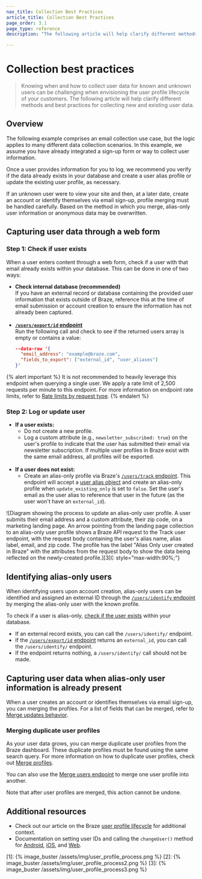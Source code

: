 ```yaml
---
nav_title: Collection Best Practices
article_title: Collection Best Practices
page_order: 3.1
page_type: reference
description: "The following article will help clarify different methods and best practices for collecting new and existing user data."

---
```


# Collection best practices

> Knowing when and how to collect user data for known and unknown users can be challenging when envisioning the user profile lifecycle of your customers. The following article will help clarify different methods and best practices for collecting new and existing user data.

## Overview

The following example comprises an email collection use case, but the logic applies to many different data collection scenarios. In this example, we assume you have already integrated a sign-up form or way to collect user information. 

Once a user provides information for you to log, we recommend you verify if the data already exists in your database and create a user alias profile or update the existing user profile, as necessary. 

If an unknown user were to view your site and then, at a later date, create an account or identify themselves via email sign-up, profile merging must be handled carefully. Based on the method in which you merge, alias-only user information or anonymous data may be overwritten.

## Capturing user data through a web form

### Step 1: Check if user exists

When a user enters content through a web form, check if a user with that email already exists within your database. This can be done in one of two ways:

- **Check internal database (recommended)**<br>If you have an external record or database containing the provided user information that exists outside of Braze, reference this at the time of email submission or account creation to ensure the information has not already been captured.<br><br>
- **[`/users/export/id` endpoint]({{site.baseurl}}/api/endpoints/export/user_data/post_users_identifier/)**<br>Run the following call and check to see if the returned users array is empty or contains a value:
  ```json
  --data-raw '{
    "email_address": "example@braze.com",
    "fields_to_export": ["external_id", "user_aliases"]
  }'
  ```

{% alert important %}
It is not recommended to heavily leverage this endpoint when querying a single user. We apply a rate limit of 2,500 requests per minute to this endpoint. For more information on endpoint rate limits, refer to [Rate limits by request type]({{site.baseurl}}/api/api_limits/#rate-limits-by-request-type).
{% endalert %}

### Step 2: Log or update user

- **If a user exists:**
  - Do not create a new profile.
  - Log a custom attribute (e.g., `newsletter_subscribed: true`) on the user's profile to indicate that the user has submitted their email via newsletter subscription. If multiple user profiles in Braze exist with the same email address, all profiles will be exported.<br><br>
- **If a user does not exist:**
  - Create an alias-only profile via Braze's [`/users/track` endpoint]({{site.baseurl}}/api/endpoints/user_data/post_user_track/). This endpoint will accept a [user alias object]({{site.baseurl}}/api/objects_filters/user_alias_object/) and create an alias-only profile when `update_existing_only` is set to `false`. Set the user's email as the user alias to reference that user in the future (as the user won't have an `external_id`).

![Diagram showing the process to update an alias-only user profile. A user submits their email address and a custom attribute, their zip code, on a marketing landing page. An arrow pointing from the landing page collection to an alias-only user profile shows a Braze API request to the Track user endpoint, with the request body containing the user's alias name, alias label, email, and zip code. The profile has the label "Alias Only user created in Braze" with the attributes from the request body to show the data being reflected on the newly-created profile.][3]{: style="max-width:90%;"}

## Identifying alias-only users

When identifying users upon account creation, alias-only users can be identified and assigned an external ID through the [`/users/identify` endpoint]({{site.baseurl}}/api/endpoints/user_data/post_user_identify/) by merging the alias-only user with the known profile. 

To check if a user is alias-only, [check if the user exists](#step-1-check-if-user-exists) within your database. 
- If an external record exists, you can call the `/users/identify/` endpoint. 
- If the [`/users/export/id` endpoint]({{site.baseurl}}/api/endpoints/export/user_data/post_users_identifier/) returns an `external_id`, you can call the `/users/identify/` endpoint.
- If the endpoint returns nothing, a `/users/identify/` call should not be made.

## Capturing user data when alias-only user information is already present

When a user creates an account or identifies themselves via email sign-up, you can merging the profiles. For a list of fields that can be merged, refer to [Merge updates behavior]({{site.baseurl}}/api/endpoints/user_data/post_users_merge/#merge_updates-behavior).

### Merging duplicate user profiles

As your user data grows, you can merge duplicate user profiles from the Braze dashboard. These duplicate profiles must be found using the same search query. For more information on how to duplicate user profiles, check out [Merge profiles]({{site.baseurl}}/user_guide/engagement_tools/segments/user_profiles/#merge-profiles).

You can also use the [Merge users endpoint]({{site.baseurl}}/api/endpoints/user_data/post_users_merge/) to merge one user profile into another. 

Note that after user profiles are merged, this action cannot be undone.

## Additional resources
- Check out our article on the Braze [user profile lifecycle]({{site.baseurl}}/user_guide/data_and_analytics/user_data_collection/user_profile_lifecycle/) for additional context.<br>
- Documentation on setting user IDs and calling the `changeUser()` method for [Android]({{site.baseurl}}/developer_guide/platform_integration_guides/android/analytics/setting_user_ids/), [iOS]({{site.baseurl}}/developer_guide/platform_integration_guides/swift/analytics/setting_user_ids/#suggested-user-id-naming-convention), and [Web]({{site.baseurl}}/developer_guide/platform_integration_guides/web/analytics/setting_user_ids/).

[1]: {% image_buster /assets/img/user_profile_process.png %}
[2]: {% image_buster /assets/img/user_profile_process2.png %}
[3]: {% image_buster /assets/img/user_profile_process3.png %}
